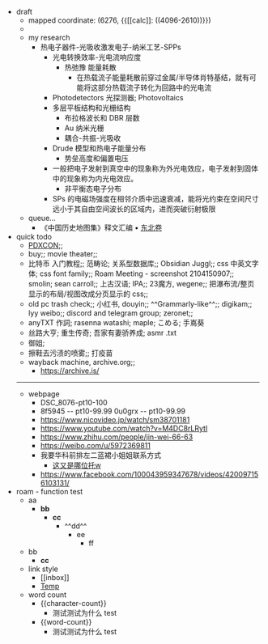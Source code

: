 - draft
    - mapped coordinate: (6276, {{[[calc]]: ((4096-2610))}})
    - 
    - my research
        - 热电子器件-光吸收激发电子-纳米工艺-SPPs
            - 光电转换效率-光电流响应度
                - 热弛豫 能量耗散
                    - 在热载流子能量耗散前穿过金属/半导体肖特基结，就有可能将这部分热载流子转化为回路中的光电流
            - Photodetectors 光探测器; Photovoltaics
            - 多层平板结构和光栅结构
                - 布拉格波长和 DBR 层数
                - Au 纳米光栅
                - 耦合-共振-光吸收
            - Drude 模型和热电子能量分布
                - 势垒高度和偏置电压
            - 一般把电子发射到真空中的现象称为外光电效应，电子发射到固体中的现象称为内光电效应。
                - 非平衡态电子分布
            - SPs 的电磁场强度在相邻介质中迅速衰减，能将光约束在空间尺寸远小于其自由空间波长的区域内，进而突破衍射极限
    - queue...
        - 《中国历史地图集》释文汇编 • [东北卷](https://gongjushu.oversea.cnki.net/chn/R201203050.html)
- quick todo
    - [PDXCON](https://store.steampowered.com/sale/paradox);; 
    - buy;; movie theater;; 
    - 比特币 入门教程;; 范畴论; 关系型数据库;; Obsidian Juggl;; css 中英文字体; css font family;; Roam Meeting - screenshot 2104150907;; smolin; sean carroll;; 上古汉语; IPA;; 23魔方, wegene;; 把瀑布流/整页显示的布局/视图改成分页显示的 css;; 
    - old pc trash check;; 小红书, douyin;; ^^Grammarly-like^^;; digikam;; lyy weibo;; discord and telegram group; zeronet;; 
    - anyTXT 作詞; rasenna watashi; maple; こめる; 手嶌葵
    - 丝路大亨; 重生传奇; 吾家有妻骄养成; asmr .txt
    - 御姐; 
    - 擦鞋去污渍的喷雾;; 打疫苗
    - wayback machine, archive.org;; 
        - https://archive.is/
    - ---
    - webpage
        - DSC_8076-pt10-100
        - 8f5945 -- pt10-99.99
0u0grx -- pt10-99.99
        - https://www.nicovideo.jp/watch/sm38701181
        - https://www.youtube.com/watch?v=M4DC8rLRytI
        - https://www.zhihu.com/people/jin-wei-66-63
        - https://weibo.com/u/5972369811
        - 我要华科前排左二蓝裙小姐姐联系方式
            - [这又是哪位托w](https://space.bilibili.com/241315712/dynamic)
        - https://www.facebook.com/100043959347678/videos/420097156103131/
- roam - function test
    - aa
        - **bb**
            - __cc__
                - ^^dd^^
                    - ee
                        - ff
    - bb
        - __cc__
    - link style
        - [[inbox]]
        - [Temp]([[inbox]])
    - word count
        - {{character-count}}
            - 测试测试为什么 test
        - {{word-count}}
            - 测试测试为什么 test
